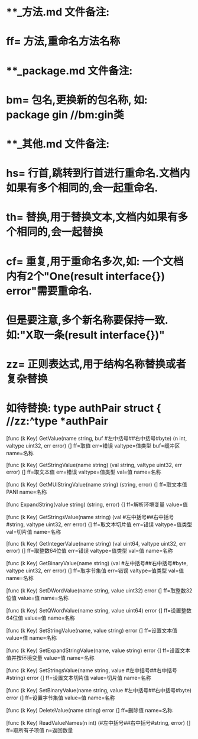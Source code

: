 # **_方法.md 文件备注:
# ff= 方法,重命名方法名称
# 
# **_package.md 文件备注:
# bm= 包名,更换新的包名称, 如: package gin //bm:gin类
#
# **_其他.md 文件备注:
# hs= 行首,跳转到行首进行重命名.文档内如果有多个相同的,会一起重命名.
# th= 替换,用于替换文本,文档内如果有多个相同的,会一起替换
# cf= 重复,用于重命名多次,如: 一个文档内有2个"One(result interface{}) error"需要重命名.
#     但是要注意,多个新名称要保持一致. 如:"X取一条(result interface{})"
# zz= 正则表达式,用于结构名称替换或者复杂替换
#     如待替换: type authPair struct { //zz:^type *authPair

[func (k Key) GetValue(name string, buf #左中括号##右中括号#byte) (n int, valtype uint32, err error) {]
ff=取值
err=错误
valtype=值类型
buf=缓冲区
name=名称

[func (k Key) GetStringValue(name string) (val string, valtype uint32, err error) {]
ff=取文本值
err=错误
valtype=值类型
val=值
name=名称

[func (k Key) GetMUIStringValue(name string) (string, error) {]
ff=取文本值PANI
name=名称

[func ExpandString(value string) (string, error) {]
ff=解析环境变量
value=值

[func (k Key) GetStringsValue(name string) (val #左中括号##右中括号#string, valtype uint32, err error) {]
ff=取文本切片值
err=错误
valtype=值类型
val=切片值
name=名称

[func (k Key) GetIntegerValue(name string) (val uint64, valtype uint32, err error) {]
ff=取整数64位值
err=错误
valtype=值类型
val=值
name=名称

[func (k Key) GetBinaryValue(name string) (val #左中括号##右中括号#byte, valtype uint32, err error) {]
ff=取字节集值
err=错误
valtype=值类型
val=值
name=名称

[func (k Key) SetDWordValue(name string, value uint32) error {]
ff=取整数32位值
value=值
name=名称

[func (k Key) SetQWordValue(name string, value uint64) error {]
ff=设置整数64位值
value=值
name=名称

[func (k Key) SetStringValue(name, value string) error {]
ff=设置文本值
value=值
name=名称

[func (k Key) SetExpandStringValue(name, value string) error {]
ff=设置文本值并按环境变量
value=值
name=名称

[func (k Key) SetStringsValue(name string, value #左中括号##右中括号#string) error {]
ff=设置文本切片值
value=切片值
name=名称

[func (k Key) SetBinaryValue(name string, value #左中括号##右中括号#byte) error {]
ff=设置字节集值
value=值
name=名称

[func (k Key) DeleteValue(name string) error {]
ff=删除值
name=名称

[func (k Key) ReadValueNames(n int) (#左中括号##右中括号#string, error) {]
ff=取所有子项值
n=返回数量

